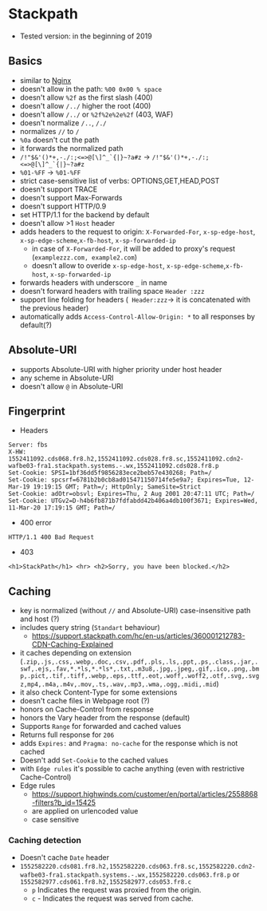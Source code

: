 # Stackpath
- Tested version: in the beginning of 2019

## Basics
- similar to [Nginx](Nginx.md)
- doesn't allow in the path: `%00 0x00 % space`
- doesn't allow `%2f` as the first slash (400)
- doesn't allow `/../` higher the root (400)
- doesn't allow `/../` or `%2f%2e%2e%2f` (403, WAF)
- doesn't normalize `/..`, `/./`
- normalizes `//` to `/` 
- `%0a` doesn't cut the path
- it forwards the normalized path
 - ``/!"$&'()*+,-./:;<=>@[\]^_`{|}~?a#z`` -> ``/!"$&'()*+,-./:;<=>@[\]^_`{|}~?a#z``
  - `%01-%FF` -> `%01-%FF`
- strict case-sensitive list of verbs: OPTIONS,GET,HEAD,POST
- doesn't support TRACE
- doesn't support Max-Forwards
- doesn't support HTTP/0.9
- set HTTP/1.1 for the backend by default
- doesn't allow >1 `Host` header
- adds headers to the request to origin: `X-Forwarded-For`, `x-sp-edge-host`, `x-sp-edge-scheme`,`x-fb-host`, `x-sp-forwarded-ip`
   - in case of `X-Forwarded-For`, it will be added to proxy's request (`examplezzz.com, example2.com`)
   - doesn't allow to overide `x-sp-edge-host`, `x-sp-edge-scheme`,`x-fb-host`, `x-sp-forwarded-ip`
- forwards headers with underscore `_` in name 
- doesn't forward headers with trailing space `Header :zzz`
- support line folding for headers (` Header:zzz`-> it is concatenated with the previous header)
- automatically adds `Access-Control-Allow-Origin: *` to all responses by default(?)

## Absolute-URI 
- supports Absolute-URI with higher priority under host header
- any scheme in Absolute-URI
- doesn't allow `@` in Absolute-URI

## Fingerprint 
- Headers
```
Server: fbs
X-HW: 1552411092.cds068.fr8.h2,1552411092.cds028.fr8.sc,1552411092.cdn2-wafbe03-fra1.stackpath.systems.-.wx,1552411092.cds028.fr8.p
Set-Cookie: SPSI=1bf36dd5f9856283ece2beb57e430268; Path=/
Set-Cookie: spcsrf=6781b2b0cb8ad015471150714fe5e9a7; Expires=Tue, 12-Mar-19 19:19:15 GMT; Path=/; HttpOnly; SameSite=Strict
Set-Cookie: adOtr=obsvl; Expires=Thu, 2 Aug 2001 20:47:11 UTC; Path=/
Set-Cookie: UTGv2=D-h4b6fb871b7fdfabdd42b406a4db100f3671; Expires=Wed, 11-Mar-20 17:19:15 GMT; Path=/
```
- 400 error
```
HTTP/1.1 400 Bad Request
```

- 403
```
<h1>StackPath</h1> <hr> <h2>Sorry, you have been blocked.</h2>
```

## Caching
- key is normalized (without `//` and Absolute-URI) case-insensitive path and host (?)
- includes query string (`Standart` behaviour)
  - https://support.stackpath.com/hc/en-us/articles/360001212783-CDN-Caching-Explained
- it caches depending on extension (`.zip,.js,.css,.webp,.doc,.csv,.pdf,.pls,.ls,.ppt,.ps,.class,.jar,.swf,.ejs,.fav,*.*ls,*.*ls*,.txt,.m3u8,.jpg,.jpeg,.gif,.ico,.png,.bmp,.pict,.tif,.tiff,.webp,.eps,.ttf,.eot,.woff,.woff2,.otf,.svg,.svgz,mp4,.m4a,.m4v,.mov,.ts,.wav,.mp3,.wma,.ogg,.midi,.mid`)
- it also check Content-Type for some extensions
- doesn't cache files in Webpage root (?)
- honors on Cache-Control from response
- honors the Vary header from the response (default)
- Supports `Range` for forwarded and cached values
- Returns full response for `206` 
- adds `Expires:` and `Pragma: no-cache` for the response which is not cached
- Doesn't add `Set-Cookie` to the cached values
- with `Edge rules` it's possible to cache anything (even with restrictive Cache-Control)
- Edge rules
  - https://support.highwinds.com/customer/en/portal/articles/2558868-filters?b_id=15425
  - are applied on urlencoded value
  - case sensitive

### Caching detection
- Doesn't cache `Date` header
- `1552582220.cds081.fr8.h2,1552582220.cds063.fr8.sc,1552582220.cdn2-wafbe03-fra1.stackpath.systems.-.wx,1552582220.cds063.fr8.p` or `1552582977.cds061.fr8.h2,1552582977.cds053.fr8.c`
  - `p` 	Indicates the request was proxied from the origin. 
  - `c` -	Indicates the request was served from cache.
